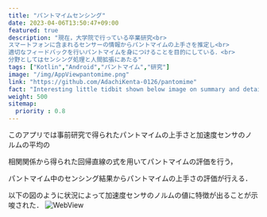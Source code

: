 ```yaml
---
title: "パントマイムセンシング"
date: 2023-04-06T13:50:47+09:00
featured: true
description: "現在，大学院で行っている卒業研究<br>
スマートフォンに含まれるセンサーの情報からパントマイムの上手さを推定し<br>
適切なフィードバックを行いパントマイムを身につけることを目的にしている．<br>
分野としてはセンシング処理と人間拡張にあたる"
tags: ["Kotlin","Android","パントマイム","研究"]
image: "/img/AppViewpantomime.png"
link: "https://github.com/AdachiKenta-0126/pantomime"
fact: "Interesting little tidbit shown below image on summary and detail page"
weight: 500
sitemap:
  priority : 0.8
---
```

このアプリでは事前研究で得られたパントマイムの上手さと加速度センサのノルムの平均の

相関関係から得られた回帰直線の式を用いてパントマイムの評価を行う，

パントマイム中のセンシング結果からパントマイムの上手さの評価が行える．

以下の図のように状況によって加速度センサのノルムの値に特徴が出ることが示唆された．
![WebView](/img/pantomimeData.png)
